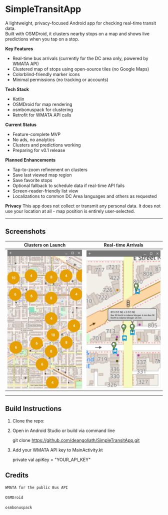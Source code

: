 # SimpleTransitApp

A lightweight, privacy-focused Android app for checking real-time transit data.  
Built with OSMDroid, it clusters nearby stops on a map and shows live predictions when you tap on a stop.

 **Key Features**
-  Real-time bus arrivals (currently for the DC area only, powered by WMATA API)
-  Clustered map of stops using open-source tiles (no Google Maps)
-  Colorblind-friendly marker icons
-  Minimal permissions (no tracking or accounts)

**Tech Stack**
- Kotlin
- OSMDroid for map rendering
- osmbonuspack for clustering
- Retrofit for WMATA API calls

 **Current Status**
- Feature-complete MVP
- No ads, no analytics
- Clusters and predictions working
- Preparing for v0.1 release

 **Planned Enhancements**
- Tap-to-zoom refinement on clusters
- Save last viewed map region
- Save favorite stops
- Optional fallback to schedule data if real-time API fails
- Screen-reader-friendly list view
- Localizations to common DC Area languages and others as requested

 **Privacy**
This app does not collect or transmit any personal data. It does not use your location at all - map position is entirely user-selected.

---

## Screenshots

| Clusters on Launch | Real-time Arrivals |
|--------------------|--------------------|
| ![Clusters](screenshots/screenshot-clusters.png) | ![Arrivals](screenshots/screenshot-arrival-popup.png) |

---

##  Build Instructions

1. Clone the repo:


2. Open in Android Studio or build via command line
 
   git clone https://github.com/deangoliath/SimpleTransitApp.git

3. Add your WMATA API key to MainActivity.kt
  
   private val apiKey = "YOUR_API_KEY"

## Credits

    WMATA for the public Bus API

    OSMDroid

    osmbonuspack
